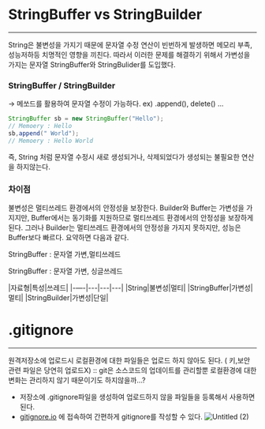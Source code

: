 # StringBuffer vs StringBuilder

---

String은 불변성을 가지기 때문에 문자열 수정 연산이 빈번하게 발생하면 메모리 부족, 성능저하등 치명적인 영향을 끼친다. 
따라서 이러한 문제를 해결하기 위해서 가변성을 가지는 문자열 StringBuffer와 StringBulider를 도입했다.

### StringBuffer / StringBuilder

→ 메쏘드를 활용하여 문자열 수정이 가능하다. ex) .append(), delete() ...

```java
StringBuffer sb = new StringBuffer("Hello");
// Memoery : Hello
sb,append(" World");
// Memoery : Hello World
```

즉, String 처럼 문자열 수정시 새로 생성되거나, 삭제되었다가 생성되는 불필요한 연산을 하지않는다.

### 차이점

불변성은 멀티쓰레드 환경에서의 안정성을 보장한다.
Builder와 Buffer는 가변성을 가지지만,
Buffer에서는 동기화를 지원하므로 멀티쓰레드 환경에서의 안정성을 보장하게된다.
그러나 Builder는 멀티쓰레드 환경에서의 안정성을 가지지 못하지만, 성능은 Buffer보다 빠르다.
요약하면 다음과 같다.

StringBuffer : 문자열 가변,멀티쓰레드

StringBuffer : 문자열 가변, 싱글쓰레드

|자료형|특성|쓰레드|
|-—-|---|---|---|
|String|불변성|멀티|
|StringBuffer|가변성|멀티|
|StringBuilder|가변성|단일|

# .gitignore

---

원격저장소에 업로드시 로컬환경에 대한 파일들은 업로드 하지 않아도 된다. ( 키,보안 관련 파일은 당연히 업로드X) :: git은 소스코드의 업데이트를 관리할뿐 로컬환경에 대한 변화는 관리하지 않기 때문이기도 하지않을까...?

- 저장소에 .gitignore파일을 생성하여 업로드하지 않을 파일들을 등록해서 사용하면된다.
- [gitignore.io](http://gitignore.io) 에 접속하여 간편하게 gitignore를 작성할 수 있다.
![Untitled (2)](https://user-images.githubusercontent.com/65473604/127965667-ae63bdbc-d9d0-4812-9f6e-93b124731a0e.png)
